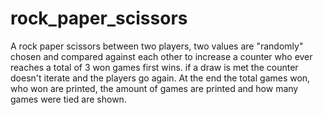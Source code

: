 # rock_paper_scissors
A rock paper scissors between two players, two values are "randomly" chosen and compared against each other to increase a counter who ever reaches a total of 3 won games first wins. if a draw is met the counter doesn't iterate and the players go again. At the end the total games won, who won are printed, the amount of games are printed and how many games were tied are shown.  

